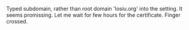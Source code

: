 
Typed subdomain, rather than root domain 'losiu.org' into the setting. It seems promissing. Let me wait for few hours for the certificate. Finger crossed.
